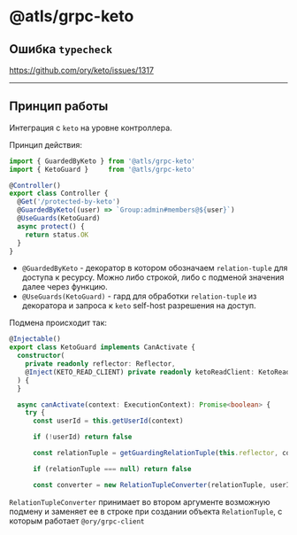 # @atls/grpc-keto

## Ошибка `typecheck`

https://github.com/ory/keto/issues/1317

---

## Принцип работы

Интеграция с `keto` на уровне контроллера.

Принцип действия:

```ts
import { GuardedByKeto } from '@atls/grpc-keto'
import { KetoGuard }     from '@atls/grpc-keto'

@Controller()
export class Controller {
  @Get('/protected-by-keto')
  @GuardedByKeto((user) => `Group:admin#members@${user}`)
  @UseGuards(KetoGuard)
  async protect() {
    return status.OK
  }
}
```

- `@GuardedByKeto` - декоратор в котором обозначаем `relation-tuple` для доступа к ресурсу. Можно
  либо строкой, либо с подменой значения далее через функцию.
- `@UseGuards(KetoGuard)` - гард для обработки `relation-tuple` из декоратора и запроса к `keto`
  self-host разрешения на доступ.

Подмена происходит так:

```ts
@Injectable()
export class KetoGuard implements CanActivate {
  constructor(
    private readonly reflector: Reflector,
    @Inject(KETO_READ_CLIENT) private readonly ketoReadClient: KetoReadClientService
  ) {
  }

  async canActivate(context: ExecutionContext): Promise<boolean> {
    try {
      const userId = this.getUserId(context)

      if (!userId) return false

      const relationTuple = getGuardingRelationTuple(this.reflector, context.getHandler())

      if (relationTuple === null) return false

      const converter = new RelationTupleConverter(relationTuple, userId)
```

`RelationTupleConverter` принимает во втором аргументе возможную подмену и заменяет ее в строке при
создании объекта `RelationTuple`, с которым работает `@ory/grpc-client`
